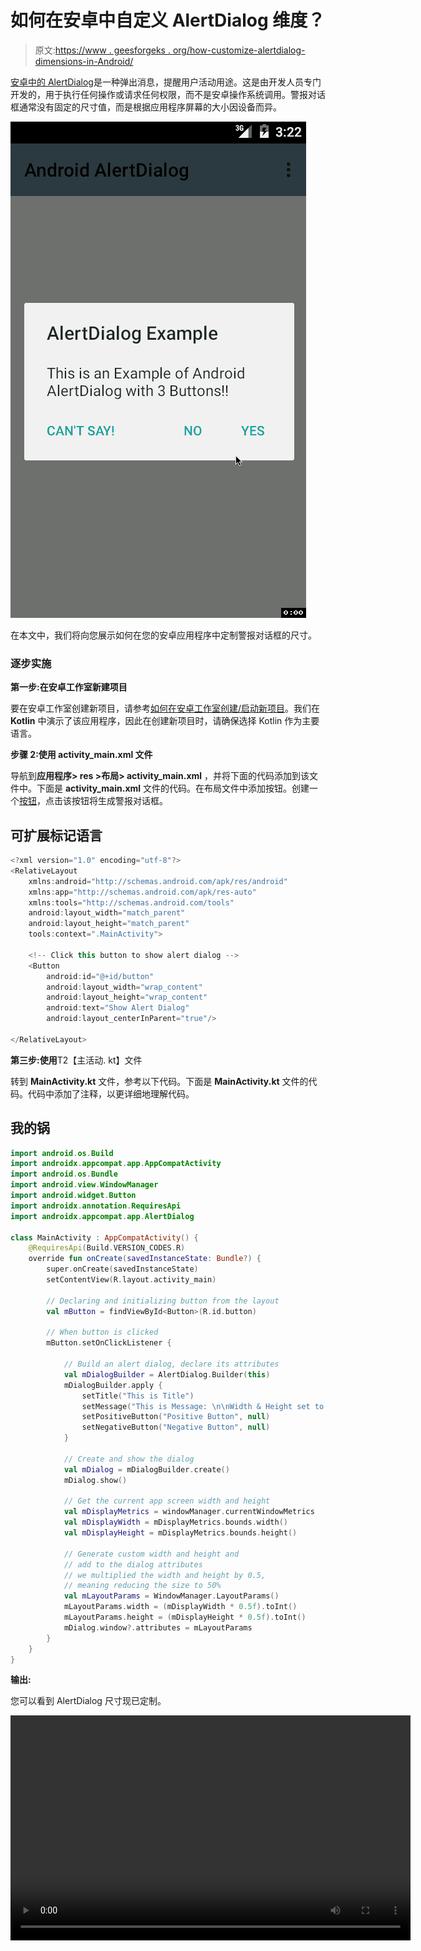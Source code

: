 # 如何在安卓中自定义 AlertDialog 维度？

> 原文:[https://www . geesforgeks . org/how-customize-alertdialog-dimensions-in-Android/](https://www.geeksforgeeks.org/how-to-customize-alertdialog-dimensions-in-android/)

[安卓中的 AlertDialog](https://www.geeksforgeeks.org/android-alert-dialog-box-and-how-to-create-it/)是一种弹出消息，提醒用户活动用途。这是由开发人员专门开发的，用于执行任何操作或请求任何权限，而不是安卓操作系统调用。警报对话框通常没有固定的尺寸值，而是根据应用程序屏幕的大小因设备而异。

![](img/77f27564299fef84d8f4f9ac7a63b2a0.png)

在本文中，我们将向您展示如何在您的安卓应用程序中定制警报对话框的尺寸。

### 逐步实施

**第一步:在安卓工作室新建项目**

要在安卓工作室创建新项目，请参考[如何在安卓工作室创建/启动新项目](https://www.geeksforgeeks.org/android-how-to-create-start-a-new-project-in-android-studio/)。我们在 **Kotlin** 中演示了该应用程序，因此在创建新项目时，请确保选择 Kotlin 作为主要语言。

**步骤 2:使用 activity_main.xml 文件**

导航到**应用程序> res >布局> activity_main.xml** ，并将下面的代码添加到该文件中。下面是 **activity_main.xml** 文件的代码。在布局文件中添加按钮。创建一个[按钮](https://www.geeksforgeeks.org/button-in-kotlin/)，点击该按钮将生成警报对话框。

## 可扩展标记语言

```kt
<?xml version="1.0" encoding="utf-8"?>
<RelativeLayout 
    xmlns:android="http://schemas.android.com/apk/res/android"
    xmlns:app="http://schemas.android.com/apk/res-auto"
    xmlns:tools="http://schemas.android.com/tools"
    android:layout_width="match_parent"
    android:layout_height="match_parent"
    tools:context=".MainActivity">

    <!-- Click this button to show alert dialog -->
    <Button
        android:id="@+id/button"
        android:layout_width="wrap_content"
        android:layout_height="wrap_content"
        android:text="Show Alert Dialog"
        android:layout_centerInParent="true"/>

</RelativeLayout>
```

**第三步:使用**T2【主活动. kt】文件

转到 **MainActivity.kt** 文件，参考以下代码。下面是 **MainActivity.kt** 文件的代码。代码中添加了注释，以更详细地理解代码。

## 我的锅

```kt
import android.os.Build
import androidx.appcompat.app.AppCompatActivity
import android.os.Bundle
import android.view.WindowManager
import android.widget.Button
import androidx.annotation.RequiresApi
import androidx.appcompat.app.AlertDialog

class MainActivity : AppCompatActivity() {
    @RequiresApi(Build.VERSION_CODES.R)
    override fun onCreate(savedInstanceState: Bundle?) {
        super.onCreate(savedInstanceState)
        setContentView(R.layout.activity_main)

        // Declaring and initializing button from the layout
        val mButton = findViewById<Button>(R.id.button)

        // When button is clicked
        mButton.setOnClickListener {

            // Build an alert dialog, declare its attributes
            val mDialogBuilder = AlertDialog.Builder(this)
            mDialogBuilder.apply {
                setTitle("This is Title")
                setMessage("This is Message: \n\nWidth & Height set to 50% of app screen size")
                setPositiveButton("Positive Button", null)
                setNegativeButton("Negative Button", null)
            }

            // Create and show the dialog
            val mDialog = mDialogBuilder.create()
            mDialog.show()

            // Get the current app screen width and height
            val mDisplayMetrics = windowManager.currentWindowMetrics
            val mDisplayWidth = mDisplayMetrics.bounds.width()
            val mDisplayHeight = mDisplayMetrics.bounds.height()

            // Generate custom width and height and 
            // add to the dialog attributes
            // we multiplied the width and height by 0.5,
            // meaning reducing the size to 50%
            val mLayoutParams = WindowManager.LayoutParams()
            mLayoutParams.width = (mDisplayWidth * 0.5f).toInt()
            mLayoutParams.height = (mDisplayHeight * 0.5f).toInt()
            mDialog.window?.attributes = mLayoutParams
        }
    }
}
```

**输出:**

您可以看到 AlertDialog 尺寸现已定制。

<video class="wp-video-shortcode" id="video-659028-1" width="640" height="360" preload="metadata" controls=""><source type="video/mp4" src="https://media.geeksforgeeks.org/wp-content/uploads/20210803102447/43.mp4?_=1">[https://media.geeksforgeeks.org/wp-content/uploads/20210803102447/43.mp4](https://media.geeksforgeeks.org/wp-content/uploads/20210803102447/43.mp4)</video>